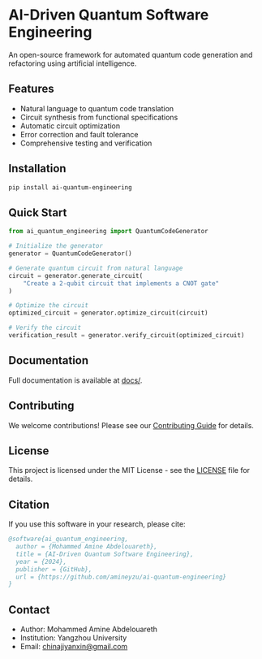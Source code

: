 # AI-Driven Quantum Software Engineering

An open-source framework for automated quantum code generation and refactoring using artificial intelligence.

## Features

- Natural language to quantum code translation
- Circuit synthesis from functional specifications
- Automatic circuit optimization
- Error correction and fault tolerance
- Comprehensive testing and verification

## Installation

```bash
pip install ai-quantum-engineering
```

## Quick Start

```python
from ai_quantum_engineering import QuantumCodeGenerator

# Initialize the generator
generator = QuantumCodeGenerator()

# Generate quantum circuit from natural language
circuit = generator.generate_circuit(
    "Create a 2-qubit circuit that implements a CNOT gate"
)

# Optimize the circuit
optimized_circuit = generator.optimize_circuit(circuit)

# Verify the circuit
verification_result = generator.verify_circuit(optimized_circuit)
```

## Documentation

Full documentation is available at [docs/](docs/).

## Contributing

We welcome contributions! Please see our [Contributing Guide](CONTRIBUTING.md) for details.

## License

This project is licensed under the MIT License - see the [LICENSE](LICENSE) file for details.

## Citation

If you use this software in your research, please cite:

```bibtex
@software{ai_quantum_engineering,
  author = {Mohammed Amine Abdelouareth},
  title = {AI-Driven Quantum Software Engineering},
  year = {2024},
  publisher = {GitHub},
  url = {https://github.com/amineyzu/ai-quantum-engineering}
}
```

## Contact

- Author: Mohammed Amine Abdelouareth
- Institution: Yangzhou University
- Email: chinajiyanxin@gmail.com 
